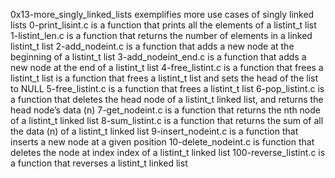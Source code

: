 0x13-more_singly_linked_lists exemplifies more use cases of singly linked lists
0-print_lisint.c is a function that prints all the elements of a listint_t list
1-listint_len.c is a function that returns the number of elements in a linked listint_t list
2-add_nodeint.c is  a function that adds a new node at the beginning of a listint_t list
3-add_nodeint_end.c is a function that adds a new node at the end of a listint_t list
4-free_listint.c is a function that frees a listint_t list
is  a function that frees a listint_t list and sets the head of the list to NULL
5-free_listint.c is a function that frees a listint_t list
6-pop_listint.c is a function that deletes the head node of a listint_t linked list, and returns the head node’s data (n)
7-get_nodeint.c is a function that returns the nth node of a listint_t linked list
8-sum_listint.c is a function that returns the sum of all the data (n) of a listint_t linked list
9-insert_nodeint.c is a function that inserts a new node at a given position
10-delete_nodeint.c is function that deletes the node at index index of a listint_t linked list
100-reverse_listint.c is a function that reverses a listint_t linked list
